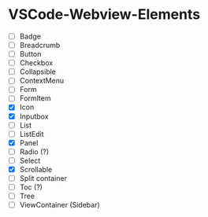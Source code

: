 # VSCode-Webview-Elements

- [ ] Badge
- [ ] Breadcrumb
- [ ] Button
- [ ] Checkbox
- [ ] Collapsible
- [ ] ContextMenu
- [ ] Form
- [ ] FormItem
- [x] Icon
- [x] Inputbox
- [ ] List
- [ ] ListEdit
- [x] Panel
- [ ] Radio (?)
- [ ] Select
- [x] Scrollable
- [ ] Split container
- [ ] Toc (?)
- [ ] Tree
- [ ] ViewContainer (Sidebar)
